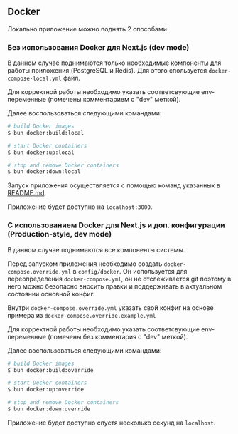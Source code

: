 ## Docker

Локально приложение можно поднять 2 способами.

### Без использования Docker для Next.js (dev mode)

В данном случае поднимаются только необходимые компоненты для работы приложения (PostgreSQL и Redis). Для этого спользуется `docker-compose-local.yml` файл.

Для корректной работы необходимо указать соответсвующие env-переменные (помечены комментарием с "dev" меткой).

Далее воспользоваться следующими командами:

```bash
# build Docker images
$ bun docker:build:local

# start Docker containers
$ bun docker:up:local

# stop and remove Docker containers
$ bun docker:down:local
```

Запуск приложения осуществляется с помощью команд указанных в [README.md](../README.md).

Приложение будет доступно на `localhost:3000`.

### С использованием Docker для Next.js и доп. конфигурации (Production-style, dev mode)

В данном случае поднимаются все компоненты системы.

Перед запуском приложения необходимо создать `docker-compose.override.yml` в `config/docker`. Он используется для переопределения `docker-compose.yml`, он не отслеживается git поэтому в него можно безопасно вносить правки и поддерживать в актуальном состоянии основной конфиг.

Внутри `docker-compose.override.yml` указать свой конфиг на основе примера из `docker-compose.override.example.yml`

Для корректной работы необходимо указать соответсвующие env-переменные (помечены без комментария с "dev" меткой).

Далее воспользоваться следующими командами:

```bash
# build Docker images
$ bun docker:build:override

# start Docker containers
$ bun docker:up:override

# stop and remove Docker containers
$ bun docker:down:override
```

Приложение будет доступно спуcтя несколько секунд на `localhost`.
